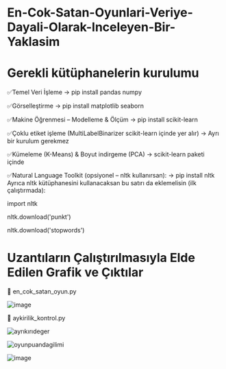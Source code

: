 # En-Cok-Satan-Oyunlari-Veriye-Dayali-Olarak-Inceleyen-Bir-Yaklasim

# Gerekli kütüphanelerin kurulumu
✅Temel Veri İşleme
   → pip install pandas numpy

✅Görselleştirme
   → pip install matplotlib seaborn

✅Makine Öğrenmesi – Modelleme & Ölçüm
   → pip install scikit-learn

✅Çoklu etiket işleme (MultiLabelBinarizer scikit-learn içinde yer alır)
   → Ayrı bir kurulum gerekmez

✅Kümeleme (K-Means) & Boyut indirgeme (PCA)
   → scikit-learn paketi içinde

✅Natural Language Toolkit (opsiyonel – nltk kullanırsan):
   → pip install nltk
    Ayrıca nltk kütüphanesini kullanacaksan bu satırı da eklemelisin (ilk çalıştırmada):
      
import nltk
    
nltk.download('punkt')
    
nltk.download('stopwords')

# Uzantıların Çalıştırılmasıyla Elde Edilen Grafik ve Çıktılar

💼 en_cok_satan_oyun.py

![image](https://github.com/user-attachments/assets/b12f8f97-bf7c-4d1e-a62f-1be484d743aa)

💼 aykirilik_kontrol.py

![ayrıkırıdeger](https://github.com/user-attachments/assets/f083fc4a-072c-4aec-b0d5-37011efc7ee2)

![oyunpuandagilimi](https://github.com/user-attachments/assets/450886db-1bb5-4143-a9e1-a4c9656a072a)

![image](https://github.com/user-attachments/assets/a5f72a73-4468-43dd-b6d2-4dc8cdf3da8d)






